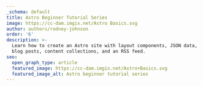 ```yaml
---
_schema: default
title: Astro Beginner Tutorial Series
image: https://cc-dam.imgix.net/Astro Basics.svg
author: authors/rodney-johnson
order: '6'
description: >-
  Learn how to create an Astro site with layout components, JSON data, Markdown
  blog posts, content collections, and an RSS feed.
seo:
  open_graph_type: article
  featured_image: https://cc-dam.imgix.net/Astro+Basics.svg
  featured_image_alt: Astro beginner tutorial series
---
```


